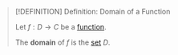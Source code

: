 >[!DEFINITION] Definition: Domain of a Function
>
>Let $f: D \to C$ be a [function](Function.md).
>
>The **domain** of $f$ is the [set](../../Set%20Theory/Set.md) $D$.
>